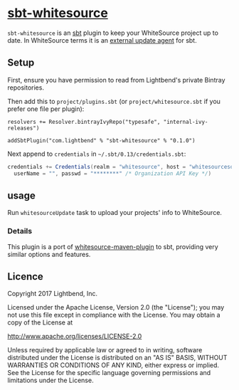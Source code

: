 # [sbt-whitesource][]

[sbt-whitesource]: https://github.com/typesafehub/sbt-whitesource

`sbt-whitesource` is an [sbt][] plugin to keep your WhiteSource project up to date. In WhiteSource terms it is
an [external update agent][whitesource/agents] for sbt.

[sbt]: http://www.scala-sbt.org/
[whitesource/agents]: https://github.com/whitesource/agents

## Setup

First, ensure you have permission to read from Lightbend's private Bintray repositories.

Then add this to `project/plugins.sbt` (or `project/whitesource.sbt` if you prefer one file per plugin):

    resolvers += Resolver.bintrayIvyRepo("typesafe", "internal-ivy-releases")

    addSbtPlugin("com.lightbend" % "sbt-whitesource" % "0.1.0")

Next append to `credentials` in `~/.sbt/0.13/credentials.sbt`:

```scala
credentials += Credentials(realm = "whitesource", host = "whitesourcesoftware.com",
  userName = "", passwd = "********" /* Organization API Key */)
```

## usage

Run `whitesourceUpdate` task to upload your projects' info to WhiteSource.

### Details

This plugin is a port of [whitesource-maven-plugin][] to sbt, providing very similar options and features.

[whitesource-maven-plugin]: https://github.com/whitesource/maven-plugin

## Licence

Copyright 2017 Lightbend, Inc.

Licensed under the Apache License, Version 2.0 (the "License");
you may not use this file except in compliance with the License.
You may obtain a copy of the License at

  http://www.apache.org/licenses/LICENSE-2.0

Unless required by applicable law or agreed to in writing, software
distributed under the License is distributed on an "AS IS" BASIS,
WITHOUT WARRANTIES OR CONDITIONS OF ANY KIND, either express or implied.
See the License for the specific language governing permissions and
limitations under the License.
